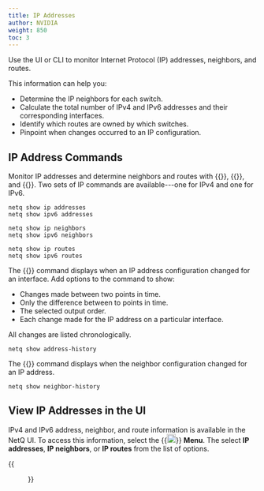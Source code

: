 ```yaml
---
title: IP Addresses
author: NVIDIA
weight: 850
toc: 3
---
```


Use the UI or CLI to monitor Internet Protocol (IP) addresses, neighbors, and routes.

This information can help you:

- Determine the IP neighbors for each switch.
- Calculate the total number of IPv4 and IPv6 addresses and their corresponding interfaces.
- Identify which routes are owned by which switches.
- Pinpoint when changes occurred to an IP configuration.

## IP Address Commands

Monitor IP addresses and determine neighbors and routes with {{<link title="show/#netq show ip/ipv6 addresses" text="netq show ip addresses">}}, {{<link title="show/#netq show ip/ipv6 neighbors" text="netq show ip neighbors">}}, and {{<link title="show/#netq show ip routes" text="netq show ip routes">}}. Two sets of IP commands are available---one for IPv4 and one for IPv6.

```
netq show ip addresses
netq show ipv6 addresses

netq show ip neighbors
netq show ipv6 neighbors 

netq show ip routes    
netq show ipv6 routes
```
The {{<link title="show/#netq show address-history" text="netq show address-history">}} command displays when an IP address configuration changed for an interface. Add options to the command to show:

- Changes made between two points in time.
- Only the difference between to points in time.
- The selected output order.
- Each change made for the IP address on a particular interface.

All changes are listed chronologically.

```
netq show address-history
```

The {{<link title="show/#netq show neighbor-history" text="netq show neighbor-history">}} command displays when the neighbor configuration changed for an IP address.

```
netq show neighbor-history
```

## View IP Addresses in the UI

IPv4 and IPv6 address, neighbor, and route information is available in the NetQ UI. To access this information, select the {{<img src="https://icons.cumulusnetworks.com/01-Interface-Essential/03-Menu/navigation-menu.svg" height="18" width="18">}} **Menu**. The select **IP addresses**, **IP neighbors**, or **IP routes** from the list of options.

{{<figure src="/images/netq/ip-addresses-460.png" alt="" width="1100">}}